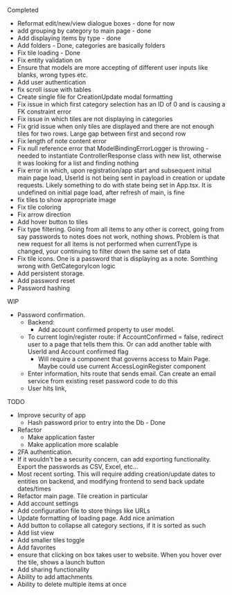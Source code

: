 
Completed
- Reformat edit/new/view dialogue boxes - done for now
- add grouping by category to main page - done
- Add displaying items by type - done
- Add folders - Done, categories are basically folders
- Fix tile loading - Done
- Fix entity validation on 
- Ensure that models are more accepting of different user inputs like blanks, wrong types etc.
- Add user authentication 
- fix scroll issue with tables
- Create single file for CreationUpdate modal formatting
- Fix issue in which first category selection has an ID of 0 and is causing a FK constraint error
- Fix issue in which tiles are not displaying in categories
- Fix grid issue when only tiles are displayed and there are not enough tiles for two rows. Large gap between first and second row
- Fix length of note content error
- Fix null reference error that ModelBindingErrorLogger is throwing - needed to instantiate ControllerResponse class with new list, otherwise it was looking for a list and finding nothing
- Fix error in which, upon registration/app start and subsequent initial main page load, UserId is not being sent in payload in creation or update requests. Likely something to do with state being set in App.tsx. It is undefined on initial page load, after refresh of main, is fine
- fix tiles to show appropriate image
- Fix tile coloring
- Fix arrow direction
- Add hover button to tiles
- Fix type filtering. Going from all items to any other is correct, going from say passwords to notes does not work, nothing shows. Problem is that new request for all items is not performed when currentType is changed, your continuing to filter down the same set of data
- Fix tile icons. One is a password that is displaying as a note. Somthing wrong with GetCategoryIcon logic
- Add persistent storage.
- Add password reset
- Password hashing


WIP
- Password confirmation.
	- Backend:
		- Add account confirmed property to user model.
	- To current login/register route: if AccountConfirmed = false, redirect user to a page that tells them this. Or can add another table with UserId and Account confirmed flag
		- Will require a component that governs access to Main Page. Maybe could use current AccessLoginRegister component
	- Enter information, hits route that sends email. Can create an email service from existing reset password code to do this
	- User hits link, 

TODO
- Improve security of app
	- Hash password prior to entry into the Db - Done
- Refactor
	- Make application faster
	- Make application more scalable
- 2FA authentication.
- If it wouldn't be a security concern, can add exporting functionality. Export the passwords as CSV, Excel, etc...
- Most recent sorting. This will require adding creation/update dates to entities on backend, and modifying frontend to send back update dates/times
- Refactor main page. Tile creation in particular
- Add account settings
- Add configuration file to store things like URLs
- Update formatting of loading page. Add nice animation
- Add button to collapse all category sections, if it is sorted as such
- Add list view
- Add smaller tiles toggle
- Add favorites
- ensure that clicking on box takes user to website. When you hover over the tile, shows a launch button
- Add sharing functionality
- Ability to add attachments
- Ability to delete multiple items at once